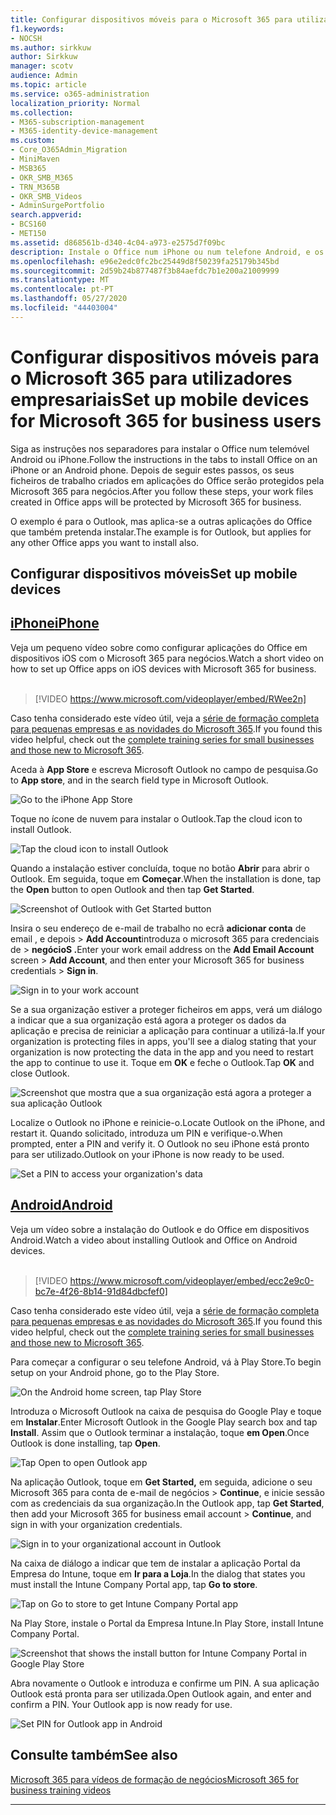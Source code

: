 ```yaml
---
title: Configurar dispositivos móveis para o Microsoft 365 para utilizadores empresariais
f1.keywords:
- NOCSH
ms.author: sirkkuw
author: Sirkkuw
manager: scotv
audience: Admin
ms.topic: article
ms.service: o365-administration
localization_priority: Normal
ms.collection:
- M365-subscription-management
- M365-identity-device-management
ms.custom:
- Core_O365Admin_Migration
- MiniMaven
- MSB365
- OKR_SMB_M365
- TRN_M365B
- OKR_SMB_Videos
- AdminSurgePortfolio
search.appverid:
- BCS160
- MET150
ms.assetid: d868561b-d340-4c04-a973-e2575d7f09bc
description: Instale o Office num iPhone ou num telefone Android, e os seus ficheiros de trabalho em aplicações do Office serão protegidos pela Microsoft 365 para negócios.
ms.openlocfilehash: e96e2edc0fc2bc25449d8f50239fa25179b345bd
ms.sourcegitcommit: 2d59b24b877487f3b84aefdc7b1e200a21009999
ms.translationtype: MT
ms.contentlocale: pt-PT
ms.lasthandoff: 05/27/2020
ms.locfileid: "44403004"
---
```

# <a name="set-up-mobile-devices-for-microsoft-365-for-business-users"></a><span data-ttu-id="5eaa3-103">Configurar dispositivos móveis para o Microsoft 365 para utilizadores empresariais</span><span class="sxs-lookup"><span data-stu-id="5eaa3-103">Set up mobile devices for Microsoft 365 for business users</span></span>

<span data-ttu-id="5eaa3-104">Siga as instruções nos separadores para instalar o Office num telemóvel Android ou iPhone.</span><span class="sxs-lookup"><span data-stu-id="5eaa3-104">Follow the instructions in the tabs to install Office on an iPhone or an Android phone.</span></span> <span data-ttu-id="5eaa3-105">Depois de seguir estes passos, os seus ficheiros de trabalho criados em aplicações do Office serão protegidos pela Microsoft 365 para negócios.</span><span class="sxs-lookup"><span data-stu-id="5eaa3-105">After you follow these steps, your work files created in Office apps will be protected by Microsoft 365 for business.</span></span>

<span data-ttu-id="5eaa3-106">O exemplo é para o Outlook, mas aplica-se a outras aplicações do Office que também pretenda instalar.</span><span class="sxs-lookup"><span data-stu-id="5eaa3-106">The example is for Outlook, but applies for any other Office apps you want to install also.</span></span>
  
## <a name="set-up-mobile-devices"></a><span data-ttu-id="5eaa3-107">Configurar dispositivos móveis</span><span class="sxs-lookup"><span data-stu-id="5eaa3-107">Set up mobile devices</span></span>

## <a name="iphone"></a>[<span data-ttu-id="5eaa3-108">iPhone</span><span class="sxs-lookup"><span data-stu-id="5eaa3-108">iPhone</span></span>](#tab/iPhone)
  
<span data-ttu-id="5eaa3-109">Veja um pequeno vídeo sobre como configurar aplicações do Office em dispositivos iOS com o Microsoft 365 para negócios.</span><span class="sxs-lookup"><span data-stu-id="5eaa3-109">Watch a short video on how to set up Office apps on iOS devices with Microsoft 365 for business.</span></span><br><br>

> [!VIDEO https://www.microsoft.com/videoplayer/embed/RWee2n] 

<span data-ttu-id="5eaa3-110">Caso tenha considerado este vídeo útil, veja a [série de formação completa para pequenas empresas e as novidades do Microsoft 365](https://support.office.com/article/6ab4bbcd-79cf-4000-a0bd-d42ce4d12816).</span><span class="sxs-lookup"><span data-stu-id="5eaa3-110">If you found this video helpful, check out the [complete training series for small businesses and those new to Microsoft 365](https://support.office.com/article/6ab4bbcd-79cf-4000-a0bd-d42ce4d12816).</span></span>

<span data-ttu-id="5eaa3-111">Aceda à **App Store** e escreva Microsoft Outlook no campo de pesquisa.</span><span class="sxs-lookup"><span data-stu-id="5eaa3-111">Go to **App store**, and in the search field type in Microsoft Outlook.</span></span>
  
![Go to the iPhone App Store](../media/886913de-76e5-4883-8ed0-4eb3ec06188f.png)
  
<span data-ttu-id="5eaa3-113">Toque no ícone de nuvem para instalar o Outlook.</span><span class="sxs-lookup"><span data-stu-id="5eaa3-113">Tap the cloud icon to install Outlook.</span></span>
  
![Tap the cloud icon to install Outlook](../media/665e1620-948a-4ab8-b914-dca49530142c.png)
  
<span data-ttu-id="5eaa3-115">Quando a instalação estiver concluída, toque no botão **Abrir** para abrir o Outlook. Em seguida, toque em **Começar**.</span><span class="sxs-lookup"><span data-stu-id="5eaa3-115">When the installation is done, tap the **Open** button to open Outlook and then tap **Get Started**.</span></span>
  
![Screenshot of Outlook with Get Started button](../media/005bedec-ae50-4d75-b3bb-e7cef9e2561c.png)
  
<span data-ttu-id="5eaa3-117">Insira o seu endereço de e-mail de trabalho no ecrã **adicionar conta** de email , e depois \> **Add Account**introduza o microsoft 365 para credenciais de \> **negócioS .**</span><span class="sxs-lookup"><span data-stu-id="5eaa3-117">Enter your work email address on the **Add Email Account** screen \> **Add Account**, and then enter your Microsoft 365 for business credentials \> **Sign in**.</span></span>
  
![Sign in to your work account](../media/3cef1fb5-7bec-4d3d-8542-872b731ce19f.png)
  
<span data-ttu-id="5eaa3-119">Se a sua organização estiver a proteger ficheiros em apps, verá um diálogo a indicar que a sua organização está agora a proteger os dados da aplicação e precisa de reiniciar a aplicação para continuar a utilizá-la.</span><span class="sxs-lookup"><span data-stu-id="5eaa3-119">If your organization is protecting files in apps, you'll see a dialog stating that your organization is now protecting the data in the app and you need to restart the app to continue to use it.</span></span> <span data-ttu-id="5eaa3-120">Toque em **OK** e feche o Outlook.</span><span class="sxs-lookup"><span data-stu-id="5eaa3-120">Tap **OK** and close Outlook.</span></span> 
  
![Screenshot que mostra que a sua organização está agora a proteger a sua aplicação Outlook](../media/fb4c1c84-b1e9-42e1-8070-c13dcf79fb09.png)
  
<span data-ttu-id="5eaa3-122">Localize o Outlook no iPhone e reinicie-o.</span><span class="sxs-lookup"><span data-stu-id="5eaa3-122">Locate Outlook on the iPhone, and restart it.</span></span> <span data-ttu-id="5eaa3-123">Quando solicitado, introduza um PIN e verifique-o.</span><span class="sxs-lookup"><span data-stu-id="5eaa3-123">When prompted, enter a PIN and verify it.</span></span> <span data-ttu-id="5eaa3-124">O Outlook no seu iPhone está pronto para ser utilizado.</span><span class="sxs-lookup"><span data-stu-id="5eaa3-124">Outlook on your iPhone is now ready to be used.</span></span>
  
![Set a PIN to access your organization's data](../media/64f2630b-3164-47a4-9dd6-ca0c29ed5fb3.png)
  
## <a name="android"></a>[<span data-ttu-id="5eaa3-126">Android</span><span class="sxs-lookup"><span data-stu-id="5eaa3-126">Android</span></span>](#tab/Android)
  
<span data-ttu-id="5eaa3-127">Veja um vídeo sobre a instalação do Outlook e do Office em dispositivos Android.</span><span class="sxs-lookup"><span data-stu-id="5eaa3-127">Watch a video about installing Outlook and Office on Android devices.</span></span><br><br>

> [!VIDEO https://www.microsoft.com/videoplayer/embed/ecc2e9c0-bc7e-4f26-8b14-91d84dbcfef0] 

<span data-ttu-id="5eaa3-128">Caso tenha considerado este vídeo útil, veja a [série de formação completa para pequenas empresas e as novidades do Microsoft 365](https://support.office.com/article/6ab4bbcd-79cf-4000-a0bd-d42ce4d12816).</span><span class="sxs-lookup"><span data-stu-id="5eaa3-128">If you found this video helpful, check out the [complete training series for small businesses and those new to Microsoft 365](https://support.office.com/article/6ab4bbcd-79cf-4000-a0bd-d42ce4d12816).</span></span>

<span data-ttu-id="5eaa3-129">Para começar a configurar o seu telefone Android, vá à Play Store.</span><span class="sxs-lookup"><span data-stu-id="5eaa3-129">To begin setup on your Android phone, go to the Play Store.</span></span>
  
![On the Android home screen, tap Play Store](../media/93df88e7-c778-40e1-b35e-868ca6e97f6c.png)
  
<span data-ttu-id="5eaa3-131">Introduza o Microsoft Outlook na caixa de pesquisa do Google Play e toque em **Instalar**.</span><span class="sxs-lookup"><span data-stu-id="5eaa3-131">Enter Microsoft Outlook in the Google Play search box and tap **Install**.</span></span> <span data-ttu-id="5eaa3-132">Assim que o Outlook terminar a instalação, toque **em Open**.</span><span class="sxs-lookup"><span data-stu-id="5eaa3-132">Once Outlook is done installing, tap **Open**.</span></span>
  
![Tap Open to open Outlook app](../media/8b4c5937-8875-4b5a-a5b6-b8c6c9cd6240.png)
  
<span data-ttu-id="5eaa3-134">Na aplicação Outlook, toque em **Get Started,** em seguida, adicione o seu Microsoft 365 para conta de e-mail de negócios \> **Continue**, e inicie sessão com as credenciais da sua organização.</span><span class="sxs-lookup"><span data-stu-id="5eaa3-134">In the Outlook app, tap **Get Started**, then add your Microsoft 365 for business email account \> **Continue**, and sign in with your organization credentials.</span></span>
  
![Sign in to your organizational account in Outlook](../media/18f67c66-4bab-4b99-94bd-080839312e29.png)
  
<span data-ttu-id="5eaa3-136">Na caixa de diálogo a indicar que tem de instalar a aplicação Portal da Empresa do Intune, toque em **Ir para a Loja**.</span><span class="sxs-lookup"><span data-stu-id="5eaa3-136">In the dialog that states you must install the Intune Company Portal app, tap **Go to store**.</span></span>
  
![Tap on Go to store to get Intune Company Portal app](../media/a702d712-5622-45dd-a511-b1adaee63071.png)
  
<span data-ttu-id="5eaa3-138">Na Play Store, instale o Portal da Empresa Intune.</span><span class="sxs-lookup"><span data-stu-id="5eaa3-138">In Play Store, install Intune Company Portal.</span></span>
  
![Screenshot that shows the install button for Intune Company Portal in Google Play Store](../media/5e0408f2-3f37-44dd-80ed-13ca2ac6df0c.png)
  
<span data-ttu-id="5eaa3-p105">Abra novamente o Outlook e introduza e confirme um PIN. A sua aplicação Outlook está pronta para ser utilizada.</span><span class="sxs-lookup"><span data-stu-id="5eaa3-p105">Open Outlook again, and enter and confirm a PIN. Your Outlook app is now ready for use.</span></span>
  
![Set  PIN for Outlook app in Android](../media/edb91afb-f1ed-451a-bc6b-8ccba664e055.png)

## <a name="see-also"></a><span data-ttu-id="5eaa3-143">Consulte também</span><span class="sxs-lookup"><span data-stu-id="5eaa3-143">See also</span></span>

[<span data-ttu-id="5eaa3-144">Microsoft 365 para vídeos de formação de negócios</span><span class="sxs-lookup"><span data-stu-id="5eaa3-144">Microsoft 365 for business training videos</span></span>](https://support.office.com/article/6ab4bbcd-79cf-4000-a0bd-d42ce4d12816)

---
